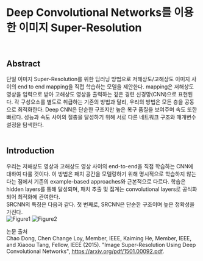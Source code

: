 # Deep Convolutional Networks를 이용한 이미지 Super-Resolution <br><br>

## Abstract <br>
단일 이미지 Super-Resolution를 위한 딥러닝 방법으로 저해상도/고해상도 이미지 사이의 end to end mapping을 직접 학습하는 모델을 제안한다. mapping은 저해상도 영상을 입력으로 받아 고해상도 영상을 출력하는 깊은 경련 신경망(CNN)으로 표현된다. 각 구성요소를 별도로 취급하는 기존의 방법과 달리, 우리의 방법은 모든 층을 공동으로 최적화한다. Deep CNN은 단순한 구조지만 높은 복구 품질을 보여주며 속도 또한 빠르다. 성능과 속도 사이의 절충을 달성하기 위해 서로 다른 네트워크 구조와 매개변수 설정을 탐색한다. <br><br>

## Introduction <br>
우리는 저해상도 영상과 고해상도 영상 사이의 end-to-end을 직접 학습하는 CNN에 대하여 다룰 것이다. 이 방법은 패치 공간을 모델링하기 위해 명시적으로 학습하지 않는다는 점에서 기존의 example-based approaches와 근본적으로 다르다. 학습은 hidden layers를 통해 달성되며, 패치 추출 및 집계는 convolutional layers로 공식화되어 최적화에 관여한다. <br>
SRCNN의 특징은 다음과 같다. 첫 번째로, SRCNN은 단순한 구조이며 높은 정확성을 가진다. <br>
![Figure1](https://user-images.githubusercontent.com/57740560/93069093-36154380-f6b8-11ea-81fb-fd70e7c22a13.png)
![Figure2](https://user-images.githubusercontent.com/57740560/93069391-90ae9f80-f6b8-11ea-9bfd-ab03e6fa3f56.png) <br>



논문 출처<br>
Chao Dong, Chen Change Loy, Member, IEEE, Kaiming He, Member, IEEE, and Xiaoou Tang, Fellow, IEEE (2015). "Image Super-Resolution Using Deep Convolutional Networks", https://arxiv.org/pdf/1501.00092.pdf.

